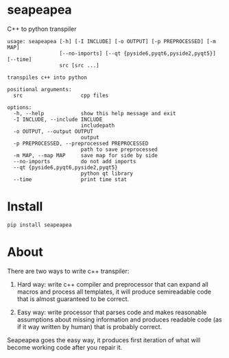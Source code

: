 # seapeapea

C++ to python transpiler

```
usage: seapeapea [-h] [-I INCLUDE] [-o OUTPUT] [-p PREPROCESSED] [-m MAP]
                 [--no-imports] [--qt {pyside6,pyqt6,pyside2,pyqt5}] [--time]
                 src [src ...]

transpiles c++ into python

positional arguments:
  src                   cpp files

options:
  -h, --help            show this help message and exit
  -I INCLUDE, --include INCLUDE
                        includepath
  -o OUTPUT, --output OUTPUT
                        output
  -p PREPROCESSED, --preprocessed PREPROCESSED
                        path to save preprocessed
  -m MAP, --map MAP     save map for side by side
  --no-imports          do not add imports
  --qt {pyside6,pyqt6,pyside2,pyqt5}
                        python qt library
  --time                print time stat
```

# Install
```
pip install seapeapea
```

# About

There are two ways to write c++ transpiler:

1) Hard way: write c++ compiler and preprocessor that can expand all macros and process all templates, it will produce semireadable code that is almost guaranteed to be correct.

2) Easy way: write processor that parses code and makes reasonable assumptions about missing information and produces readable code (as if it way written by human) that is probably correct.

Seapeapea goes the easy way, it produces first iteration of what will become working code after you repair it.